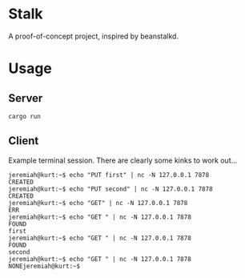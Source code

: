 # Stalk

A proof-of-concept project, inspired by beanstalkd.

# Usage

## Server

```
cargo run
```

## Client

Example terminal session. There are clearly some kinks to work out...

```
jeremiah@kurt:~$ echo "PUT first" | nc -N 127.0.0.1 7878
CREATED
jeremiah@kurt:~$ echo "PUT second" | nc -N 127.0.0.1 7878
CREATED
jeremiah@kurt:~$ echo "GET" | nc -N 127.0.0.1 7878
ERR
jeremiah@kurt:~$ echo "GET " | nc -N 127.0.0.1 7878
FOUND
first
jeremiah@kurt:~$ echo "GET " | nc -N 127.0.0.1 7878
FOUND
second
jeremiah@kurt:~$ echo "GET " | nc -N 127.0.0.1 7878
NONEjeremiah@kurt:~$
```
